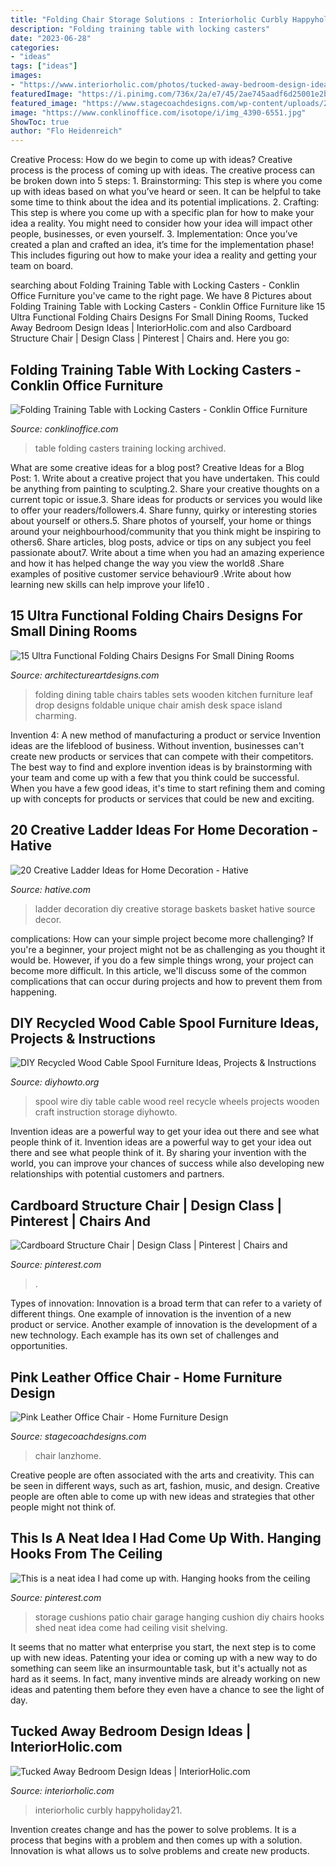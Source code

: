 ```yaml
---
title: "Folding Chair Storage Solutions : Interiorholic Curbly Happyholiday21"
description: "Folding training table with locking casters"
date: "2023-06-28"
categories:
- "ideas"
tags: ["ideas"]
images:
- "https://www.interiorholic.com/photos/tucked-away-bedroom-design-ideas-4.jpg"
featuredImage: "https://i.pinimg.com/736x/2a/e7/45/2ae745aadf6d25001e2b5bfa79ec5550--patio-chair-cushions-patio-chairs.jpg"
featured_image: "https://www.stagecoachdesigns.com/wp-content/uploads/2015/08/Pink-Leather-Office-Chair.jpg"
image: "https://www.conklinoffice.com/isotope/i/img_4390-6551.jpg"
ShowToc: true
author: "Flo Heidenreich"
---
```



Creative Process: How do we begin to come up with ideas?
Creative process is the process of coming up with ideas. The creative process can be broken down into 5 steps: 1. Brainstorming: This step is where you come up with ideas based on what you’ve heard or seen. It can be helpful to take some time to think about the idea and its potential implications. 2. Crafting: This step is where you come up with a specific plan for how to make your idea a reality. You might need to consider how your idea will impact other people, businesses, or even yourself. 3. Implementation: Once you’ve created a plan and crafted an idea, it’s time for the implementation phase! This includes figuring out how to make your idea a reality and getting your team on board. 
	

		
searching about Folding Training Table with Locking Casters - Conklin Office Furniture you've came to the right page. We have 8 Pictures about Folding Training Table with Locking Casters - Conklin Office Furniture like 15 Ultra Functional Folding Chairs Designs For Small Dining Rooms, Tucked Away Bedroom Design Ideas | InteriorHolic.com and also Cardboard Structure Chair | Design Class | Pinterest | Chairs and. Here you go:
		
    
## Folding Training Table With Locking Casters - Conklin Office Furniture

<img loading=lazy src="https://www.conklinoffice.com/isotope/i/img_4390-6551.jpg" onerror="this.onerror=null;this.src='https://tse1.mm.bing.net/th?id=OIP.D9O2V3nj_hCncD1iujBadQHaFj&amp;pid=15.1';" alt="Folding Training Table with Locking Casters - Conklin Office Furniture">

_Source: conklinoffice.com_

>table folding casters training locking archived. 

	

What are some creative ideas for a blog post?
Creative Ideas for a Blog Post: 1. Write about a creative project that you have undertaken. This could be anything from painting to sculpting.2. Share your creative thoughts on a current topic or issue.3. Share ideas for products or services you would like to offer your readers/followers.4. Share funny, quirky or interesting stories about yourself or others.5. Share photos of yourself, your home or things around your neighbourhood/community that you think might be inspiring to others6. Share articles, blog posts, advice or tips on any subject you feel passionate about7. Write about a time when you had an amazing experience and how it has helped change the way you view the world8 .Share examples of positive customer service behaviour9 .Write about how learning new skills can help improve your life10 .

    
## 15 Ultra Functional Folding Chairs Designs For Small Dining Rooms

<img loading=lazy src="https://www.architectureartdesigns.com/wp-content/uploads/2016/08/2-44.jpg" onerror="this.onerror=null;this.src='https://tse4.mm.bing.net/th?id=OIP.LL-opBLEkN2RSk7hMb7wngHaHa&amp;pid=15.1';" alt="15 Ultra Functional Folding Chairs Designs For Small Dining Rooms">

_Source: architectureartdesigns.com_

>folding dining table chairs tables sets wooden kitchen furniture leaf drop designs foldable unique chair amish desk space island charming. 

	

Invention 4: A new method of manufacturing a product or service
Invention ideas are the lifeblood of business. Without invention, businesses can't create new products or services that can compete with their competitors. The best way to find and explore invention ideas is by brainstorming with your team and come up with a few that you think could be successful. When you have a few good ideas, it's time to start refining them and coming up with concepts for products or services that could be new and exciting.

    
## 20 Creative Ladder Ideas For Home Decoration - Hative

<img loading=lazy src="https://hative.com/wp-content/uploads/2014/06/ladder-decor-ideas/6-ladder-decor-ideas.jpg" onerror="this.onerror=null;this.src='https://tse3.mm.bing.net/th?id=OIP.2IL4gQVp3kRHjPaoROTzMwHaLH&amp;pid=15.1';" alt="20 Creative Ladder Ideas for Home Decoration - Hative">

_Source: hative.com_

>ladder decoration diy creative storage baskets basket hative source decor. 

	

complications: How can your simple project become more challenging?
If you're a beginner, your project might not be as challenging as you thought it would be. However, if you do a few simple things wrong, your project can become more difficult. In this article, we'll discuss some of the common complications that can occur during projects and how to prevent them from happening.

    
## DIY Recycled Wood Cable Spool Furniture Ideas, Projects &amp; Instructions

<img loading=lazy src="http://www.diyhowto.org/wp-content/uploads/DIYHowto-DIY-Wood-Wire-Spool-Recycle-Ideas-08.jpg" onerror="this.onerror=null;this.src='https://tse1.mm.bing.net/th?id=OIP.v2wCO5lwSbeIjXQtbFn4XwHaQy&amp;pid=15.1';" alt="DIY Recycled Wood Cable Spool Furniture Ideas, Projects &amp; Instructions">

_Source: diyhowto.org_

>spool wire diy table cable wood reel recycle wheels projects wooden craft instruction storage diyhowto. 

	

Invention ideas are a powerful way to get your idea out there and see what people think of it.
Invention ideas are a powerful way to get your idea out there and see what people think of it. By sharing your invention with the world, you can improve your chances of success while also developing new relationships with potential customers and partners.

    
## Cardboard Structure Chair | Design Class | Pinterest | Chairs And

<img loading=lazy src="https://s-media-cache-ak0.pinimg.com/736x/06/cd/5d/06cd5da575634a0622e07f39faccedec.jpg" onerror="this.onerror=null;this.src='https://tse1.mm.bing.net/th?id=OIP.jQZQA5-Lz2poc8Grj0FNjwHaE8&amp;pid=15.1';" alt="Cardboard Structure Chair | Design Class | Pinterest | Chairs and">

_Source: pinterest.com_

>. 

	

Types of innovation:
Innovation is a broad term that can refer to a variety of different things. One example of innovation is the invention of a new product or service. Another example of innovation is the development of a new technology. Each example has its own set of challenges and opportunities.

    
## Pink Leather Office Chair - Home Furniture Design

<img loading=lazy src="https://www.stagecoachdesigns.com/wp-content/uploads/2015/08/Pink-Leather-Office-Chair.jpg" onerror="this.onerror=null;this.src='https://tse4.mm.bing.net/th?id=OIP.-1kLAzP_NQ_ZvuQ4rfTYPAHaKH&amp;pid=15.1';" alt="Pink Leather Office Chair - Home Furniture Design">

_Source: stagecoachdesigns.com_

>chair lanzhome. 

	

Creative people are often associated with the arts and creativity. This can be seen in different ways, such as art, fashion, music, and design. Creative people are often able to come up with new ideas and strategies that other people might not think of.

    
## This Is A Neat Idea I Had Come Up With. Hanging Hooks From The Ceiling

<img loading=lazy src="https://i.pinimg.com/736x/2a/e7/45/2ae745aadf6d25001e2b5bfa79ec5550--patio-chair-cushions-patio-chairs.jpg" onerror="this.onerror=null;this.src='https://tse4.mm.bing.net/th?id=OIP.ucbq_zGK-bypiQKdl_EA5wAAAA&amp;pid=15.1';" alt="This is a neat idea I had come up with. Hanging hooks from the ceiling">

_Source: pinterest.com_

>storage cushions patio chair garage hanging cushion diy chairs hooks shed neat idea come had ceiling visit shelving. 

	

It seems that no matter what enterprise you start, the next step is to come up with new ideas. Patenting your idea or coming up with a new way to do something can seem like an insurmountable task, but it's actually not as hard as it seems. In fact, many inventive minds are already working on new ideas and patenting them before they even have a chance to see the light of day.

    
## Tucked Away Bedroom Design Ideas | InteriorHolic.com

<img loading=lazy src="https://www.interiorholic.com/photos/tucked-away-bedroom-design-ideas-4.jpg" onerror="this.onerror=null;this.src='https://tse3.mm.bing.net/th?id=OIP.Ly_ssNjik9LrD8EVqbS6mgHaLg&amp;pid=15.1';" alt="Tucked Away Bedroom Design Ideas | InteriorHolic.com">

_Source: interiorholic.com_

>interiorholic curbly happyholiday21. 

	

Invention creates change and has the power to solve problems. It is a process that begins with a problem and then comes up with a solution. Innovation is what allows us to solve problems and create new products.

